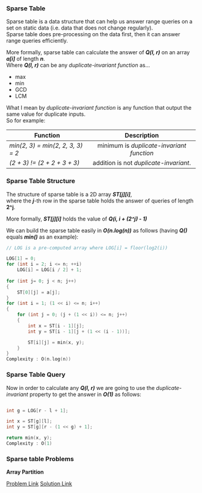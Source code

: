 ### Sparse Table

Sparse table is a data structure that can help us answer range queries on a set on static data (i.e. data that does not change regularly).<br>
Sparse table does pre-processing on the data first, then it can answer range queries efficiently.

More formally, sparse table can calculate the answer of **_Q(l, r)_** on an array **_a[i]_** of length **_n_**.<br>
Where **_Q(l, r)_** can be any _duplicate-invariant function_ as...
- max
- min
- GCD
- LCM

What I mean by _duplicate-invariant function_ is any function that output the same value for duplicate inputs.<br>
So for example:<br>

| Function                          | Description                                |
| ----------------------------------|:------------------------------------------:|
| _min(2, 3) = min(2, 2, 3, 3) = 2_ | minimum is _duplicate-invariant function_  |
| _(2 + 3) != (2 + 2 + 3 + 3)_      | addition is not _duplicate-invariant_.     |

### Sparse Table Structure
The structure of sparse table is a 2D array **_ST[j][i]_**,<br>
where the **_j_**-th row in the sparse table holds the answer of queries of length **2^j**.

More formally, **_ST[j][i]_** holds the value of **_Q(i, i + (2^j) - 1)_**

We can build the sparse table easily in **_O(n.log(n))_** as follows (having **_Q()_** equals **_min()_** as an example):

```Cpp
// LOG is a pre-computed array where LOG[i] = floor(log2(i))

LOG[1] = 0;
for (int i = 2; i <= n; ++i)
    LOG[i] = LOG[i / 2] + 1;
    
for (int j= 0; j < n; j++) 
{
    ST[0][j] = a[j];
}
for (int i = 1; (1 << i) <= n; i++) 
{
    for (int j = 0; (j + (1 << i)) <= n; j++) 
    {
        int x = ST[i - 1][j];
        int y = ST[i - 1][j + (1 << (i - 1))];

        ST[i][j] = min(x, y);
    }
}
Complexity : O(n.log(n))
```
### Sparse Table Query
Now in order to calculate any **_Q(l, r)_** we are going to use the _duplicate-invariant_ property to get the answer in **_O(1)_** as follows:

```C++

int g = LOG[r - l + 1];

int x = ST[g][l];
int y = ST[g][r - (1 << g) + 1];

return min(x, y);
Complexity : O(1)
```

### Sparse table Problems

**Array Partition**

[Problem Link](https://codeforces.com/contest/1454/problem/F)
[Solution Link](https://codeforces.com/contest/1454/submission/99503441)
